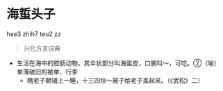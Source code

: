 # 海蜇头子
hae3 zhih7 teu2 zz
> 兴化方言词典
- 生活在海中的腔肠动物。其伞状部分叫海蜇皮，口腕叫～，可吃。②（喻）单薄破旧的被单、行李
  - 瞎老子朝铺上一睡，十三四块～被子给老子盖起来。（《武松》二）
